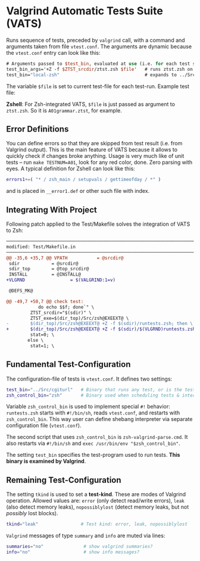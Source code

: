 # Valgrind Automatic Tests Suite (VATS)

Runs sequence of tests, preceded by `valgrind` call, with a command and arguments taken from file `vtest.conf`.
The arguments are dynamic because the `vtest.conf` entry can look like this:

```SystemVerilog
# Arguments passed to $test_bin, evaluated at use (i.e. for each test separately)
test_bin_args='+Z -f $ZTST_srcdir/ztst.zsh $file'   # runs ztst.zsh on given $file
test_bin="local-zsh"                                # expands to ../Src/zsh
```

The variable `$file` is set to current test-file for each test-run. Example test file:

**Zshell**: For Zsh-integrated VATS, `$file` is just passed as argument to `ztst.zsh`. So it is
`A01grammar.ztst`, for example.

## Error Definitions

You can define errors so that they are skipped from test result (i.e. from Valgrind output). This is
the main feature of VATS because it allows to quickly check if changes broke anything. Usage is very
much like of unit tests – run `make TESTNUM=A01`, look for any red color, done. Zero parsing with
eyes. A typical definition for Zshell can look like this:

```zsh
errors1+=( "* / zsh_main / setupvals / gettimeofday / *" )
```

and is placed in `__error1.def` or other such file with index.

## Integrating With Project

Following patch applied to the Test/Makefile solves the integration of VATS to Zsh:
```diff
──────────────────────────────────────────────────────────────────────────────────────────
modified: Test/Makefile.in
──────────────────────────────────────────────────────────────────────────────────────────
@@ -35,6 +35,7 @@ VPATH           = @srcdir@
 sdir            = @srcdir@
 sdir_top        = @top_srcdir@
 INSTALL         = @INSTALL@
+VLGRND                 = $(VALGRIND:1=v)

 @DEFS_MK@

@@ -49,7 +50,7 @@ check test:
            do echo $$f; done`" \
         ZTST_srcdir="$(sdir)" \
         ZTST_exe=$(dir_top)/Src/zsh@EXEEXT@ \
-        $(dir_top)/Src/zsh@EXEEXT@ +Z -f $(sdir)/runtests.zsh; then \
+        $(dir_top)/Src/zsh@EXEEXT@ +Z -f $(sdir)/$(VLGRND)runtests.zsh; then \
         stat=0; \
        else \
         stat=1; \
```

## Fundamental Test-Configuration

The configuration-file of tests is `vtest.conf`. It defines two settings:

```zsh
test_bin="../Src/cgiturl"   # Binary that runs any test, or is the tested program itself
zsh_control_bin="zsh"       # Binary used when scheduling tests & interpreting Valgrind output
```

Variable `zsh_control_bin` is used to implement special `#!` behavior: `runtests.zsh`
starts with `#!/bin/sh`, reads `vtest.conf`, and restarts with `zsh_control_bin`. This way
user can define shebang interpreter via separate configuration file (`vtest.conf`).

The second script that uses `zsh_control_bin` is `zsh-valgrind-parse.cmd`. It also restarts
via `#!/bin/sh` and `exec /usr/bin/env "$zsh_control_bin"`.

The setting `test_bin` specifies the test-program used to run tests. **This binary is examined by Valgrind**.

## Remaining Test-Configuration

The setting `tkind` is used to set a **test-kind**. These are modes of Valgrind operation.
Allowed values are: `error` (only detect read/write errors), `leak` (also detect memory leaks),
`nopossiblylost` (detect memory leaks, but not _possibly_ lost blocks).

```zsh
tkind="leak"                # Test kind: error, leak, nopossiblylost
```

`Valgrind` messages of type `summary` and `info` are muted via lines:

```zsh
summaries="no"               # show valgrind summaries?
info="no"                    # show info messages?
```
